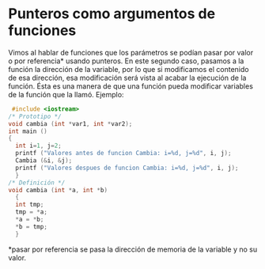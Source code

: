 # Punteros como argumentos de funciones

Vimos al hablar de funciones que los parámetros se podían pasar por valor o por referencia\* usando punteros. En este segundo caso, pasamos a la función la dirección de la variable, por lo que si modificamos el contenido de esa dirección, esa modificación será vista al acabar la ejecución de la función. Ésta es una manera de que una función pueda modificar variables de la función que la llamó.
Ejemplo:

```cpp
 #include <iostream>
/* Prototipo */
void cambia (int *var1, int *var2);
int main ()
{
  int i=1, j=2;
  printf ("Valores antes de funcion Cambia: i=%d, j=%d", i, j);
  Cambia (&i, &j);
  printf ("Valores despues de funcion Cambia: i=%d, j=%d", i, j);
  }
/* Definición */
void cambia (int *a, int *b)
  {
  int tmp;
  tmp = *a;
  *a = *b;
  *b = tmp;
  }
```
\*pasar por referencia se pasa la dirección de memoria de la variable y no su valor.







